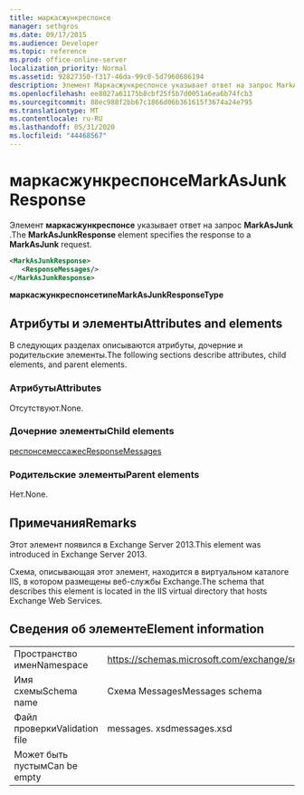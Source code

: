 ```yaml
---
title: маркасжункреспонсе
manager: sethgros
ms.date: 09/17/2015
ms.audience: Developer
ms.topic: reference
ms.prod: office-online-server
localization_priority: Normal
ms.assetid: 92827350-f317-46da-99c0-5d7960686194
description: Элемент Маркасжункреспонсе указывает ответ на запрос MarkAsJunk.
ms.openlocfilehash: ee8027a61175b8cbf25f5b7d0051a6ea6b74fcb3
ms.sourcegitcommit: 88ec988f2bb67c1866d06b361615f3674a24e795
ms.translationtype: MT
ms.contentlocale: ru-RU
ms.lasthandoff: 05/31/2020
ms.locfileid: "44468567"
---
```

# <a name="markasjunkresponse"></a><span data-ttu-id="bba38-103">маркасжункреспонсе</span><span class="sxs-lookup"><span data-stu-id="bba38-103">MarkAsJunkResponse</span></span>

<span data-ttu-id="bba38-104">Элемент **маркасжункреспонсе** указывает ответ на запрос **MarkAsJunk** .</span><span class="sxs-lookup"><span data-stu-id="bba38-104">The **MarkAsJunkResponse** element specifies the response to a **MarkAsJunk** request.</span></span> 
  
```XML
<MarkAsJunkResponse>
   <ResponseMessages/>
</MarkAsJunkResponse>
```

 <span data-ttu-id="bba38-105">**маркасжункреспонсетипе**</span><span class="sxs-lookup"><span data-stu-id="bba38-105">**MarkAsJunkResponseType**</span></span>
## <a name="attributes-and-elements"></a><span data-ttu-id="bba38-106">Атрибуты и элементы</span><span class="sxs-lookup"><span data-stu-id="bba38-106">Attributes and elements</span></span>

<span data-ttu-id="bba38-107">В следующих разделах описываются атрибуты, дочерние и родительские элементы.</span><span class="sxs-lookup"><span data-stu-id="bba38-107">The following sections describe attributes, child elements, and parent elements.</span></span>
  
### <a name="attributes"></a><span data-ttu-id="bba38-108">Атрибуты</span><span class="sxs-lookup"><span data-stu-id="bba38-108">Attributes</span></span>

<span data-ttu-id="bba38-109">Отсутствуют.</span><span class="sxs-lookup"><span data-stu-id="bba38-109">None.</span></span>
  
### <a name="child-elements"></a><span data-ttu-id="bba38-110">Дочерние элементы</span><span class="sxs-lookup"><span data-stu-id="bba38-110">Child elements</span></span>

[<span data-ttu-id="bba38-111">респонсемессажес</span><span class="sxs-lookup"><span data-stu-id="bba38-111">ResponseMessages</span></span>](responsemessages.md)
  
### <a name="parent-elements"></a><span data-ttu-id="bba38-112">Родительские элементы</span><span class="sxs-lookup"><span data-stu-id="bba38-112">Parent elements</span></span>

<span data-ttu-id="bba38-113">Нет.</span><span class="sxs-lookup"><span data-stu-id="bba38-113">None.</span></span>
  
## <a name="remarks"></a><span data-ttu-id="bba38-114">Примечания</span><span class="sxs-lookup"><span data-stu-id="bba38-114">Remarks</span></span>

<span data-ttu-id="bba38-115">Этот элемент появился в Exchange Server 2013.</span><span class="sxs-lookup"><span data-stu-id="bba38-115">This element was introduced in Exchange Server 2013.</span></span>
  
<span data-ttu-id="bba38-116">Схема, описывающая этот элемент, находится в виртуальном каталоге IIS, в котором размещены веб-службы Exchange.</span><span class="sxs-lookup"><span data-stu-id="bba38-116">The schema that describes this element is located in the IIS virtual directory that hosts Exchange Web Services.</span></span>
  
## <a name="element-information"></a><span data-ttu-id="bba38-117">Сведения об элементе</span><span class="sxs-lookup"><span data-stu-id="bba38-117">Element information</span></span>

|||
|:-----|:-----|
|<span data-ttu-id="bba38-118">Пространство имен</span><span class="sxs-lookup"><span data-stu-id="bba38-118">Namespace</span></span>  <br/> |https://schemas.microsoft.com/exchange/services/2006/messages  <br/> |
|<span data-ttu-id="bba38-119">Имя схемы</span><span class="sxs-lookup"><span data-stu-id="bba38-119">Schema name</span></span>  <br/> |<span data-ttu-id="bba38-120">Схема Messages</span><span class="sxs-lookup"><span data-stu-id="bba38-120">Messages schema</span></span>  <br/> |
|<span data-ttu-id="bba38-121">Файл проверки</span><span class="sxs-lookup"><span data-stu-id="bba38-121">Validation file</span></span>  <br/> |<span data-ttu-id="bba38-122">messages. xsd</span><span class="sxs-lookup"><span data-stu-id="bba38-122">messages.xsd</span></span>  <br/> |
|<span data-ttu-id="bba38-123">Может быть пустым</span><span class="sxs-lookup"><span data-stu-id="bba38-123">Can be empty</span></span>  <br/> ||
   

